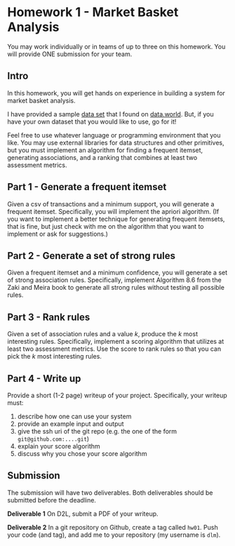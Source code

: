 # Homework 1 - Market Basket Analysis

You may work individually or in teams of up to three on this homework.
You will provide ONE submission for your team.

## Intro

In this homework, you will get hands on experience in building a system for
market basket analysis.

I have provided a sample [data set](../data/txn_by_dept.csv) that I found on
[data.world](https://query.data.world/s/rngik3s35ncfrljsou6v5lbhvdx655).  But,
if you have your own dataset that you would like to use, go for it!

Feel free to use whatever language or programming environment that you like.
You may use external libraries for data structures and other primitives, but you
must implement an algorithm for finding a frequent itemset, generating
associations, and a ranking that combines at least two assessment metrics.

## Part 1 - Generate a frequent itemset

Given a csv of transactions and a minimum support, you will generate a frequent
itemset.  Specifically, you will implement the apriori algorithm. (If you want
to implement a better technique for generating frequent itemsets, that is fine,
but just check with me on the algorithm that you want to implement or ask for
suggestions.)

## Part 2 - Generate a set of strong rules

Given a frequent itemset and a minimum confidence, you will generate a set of
strong association rules.  Specifically, implement Algorithm 8.6 from the Zaki
and Meira book to generate all strong rules without testing all possible rules.

## Part 3 - Rank rules

Given a set of association rules and a value $k$, produce the $k$ most
interesting rules.  Specifically, implement a scoring algorithm  that utilizes
at least two assessment metrics. Use the score to rank rules so that you can
pick the $k$ most interesting rules.

## Part 4 - Write up

Provide a short (1-2 page) writeup of your project.  Specifically, your writeup
must:

1. describe how one can use your system
2. provide an example input and output
3. give the ssh uri of the git repo (e.g. the one of the form `git@github.com:....git`)
4. explain your score algorithm
5. discuss why you chose your score algorithm

## Submission

The submission will have two deliverables.
Both deliverables should be submitted before the deadline.

**Deliverable 1** On D2L, submit a PDF of your writeup.

**Deliverable 2** In a git repository on Github, create a tag called `hw01`.
Push your code (and tag), and add me to your repository (my username is `dlm`).
